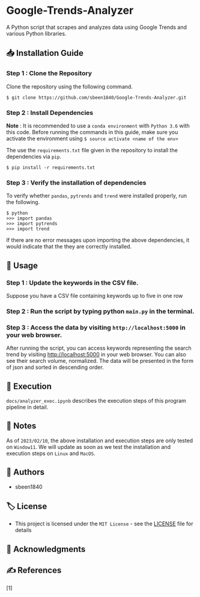 # **Google-Trends-Analyzer**

A Python script that scrapes and analyzes data using Google Trends and various Python libraries.

## 📥 Installation Guide

### Step 1 : Clone the Repository

Clone the repository using the following command.

```
$ git clone https://github.com/sbeen1840/Google-Trends-Analyzer.git
```

### Step 2 : Install Dependencies

**Note** : It is recommended to use a `conda environment` with `Python 3.6` with this code. Before running the commands in this guide, make sure you activate the environment using `$ source activate <name of the env>`

The use the `requirements.txt` file given in the repository to install the dependencies via `pip`.

```
$ pip install -r requirements.txt
```

### Step 3 : Verify the installation of dependencies

To verify whether `pandas`, `pytrends` and `trend` were installed properly, run the following.

```
$ python
>>> import pandas
>>> import pytrends
>>> import trend
```

If there are no error messages upon importing the above dependencies, it would indicate that the they are correctly installed.

## 🔎 Usage

### Step 1 : Update the keywords in the CSV file.

Suppose you have a CSV file containing keywords up to five in one row

### Step 2 : Run the script by typing python `main.py` in the terminal.

### Step 3 : Access the data by visiting `http://localhost:5000` in your web browser.

After running the script, you can access keywords representing the search trend by visiting [http://localhost:5000](http://localhost:5000/) in your web browser. You can also see their search volume, normalized. The data will be presented in the form of  json and sorted in descending order.

## 📑 Execution

`docs/analyzer_exec.ipynb` describes the execution steps of this program pipeline in detail.

## 📌 Notes

As of `2023/02/10`, the above installation and execution steps are only tested on `Window11`. We will update as soon as we test the installation and execution steps on `Linux` and `MacOS`.

## 👤 Authors

- sbeen1840

## 🏷 License

- This project is licensed under the `MIT License` - see the [LICENSE](notion://www.notion.so/LICENSE) file for details

## 🙏 Acknowledgments

## ✍ References

[1]
